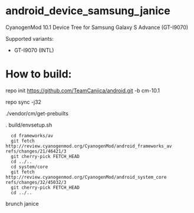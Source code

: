 android_device_samsung_janice
=============================

CyanogenMod 10.1 Device Tree for Samsung Galaxy S Advance (GT-I9070)

Supported variants:
  - GT-I9070 (INTL)

How to build:
=============

  repo init https://github.com/TeamCanjica/android.git -b cm-10.1
  
  repo sync -j32
  
  ./vendor/cm/get-prebuilts
  
  . build/envsetup.sh
  
      cd frameworks/av
      git fetch http://review.cyanogenmod.org/CyanogenMod/android_frameworks_av refs/changes/21/46421/3
      git cherry-pick FETCH_HEAD
      cd ../..
      cd system/core
      git fetch http://review.cyanogenmod.org/CyanogenMod/android_system_core refs/changes/32/45032/3
      git cherry-pick FETCH_HEAD
      cd ../..
  
  brunch janice
